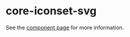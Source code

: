 core-iconset-svg
==

See the [component page](http://polymer-project.org/docs/elements/core-elements.html#core-iconset-svg) for more information.
